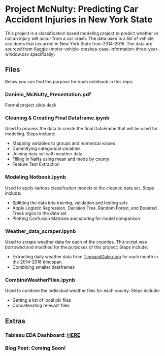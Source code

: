 # Project McNulty: Predicting Car Accident Injuries in New York State 

This project is a classification based modeling project to predict whether or not an injury will occur from a car crash. The data used is a list of vehicle accidents that occurred in New York State from 2014-2016. The data are sourced from [Kaggle](https://www.kaggle.com/new-york-state/nys-motor-vehicle-crashes-and-insurance-reduction) (motor-vehicle-crashes-case-information-three-year-window.csv specifically) 

## Files
Below you can find the purpose for each notebook in this repo:

### Danielo_McNulty_Presentation.pdf
Formal project slide deck

### Cleaning & Creating Final Dataframe.ipynb
Used to process the data to create the final DataFrame that will be used for modeling. Steps include:
* Mapping variables to groups and numerical values
* Dummifying categorical variables
* Joining data set with weather data
* Filling in NaNs using mean and mode by county 
* Feature Text Extraction

### Modeling Notbook.ipynb
Used to apply various classifcation models to the cleaned data set. Steps include:
* Splitting the data into training, validation and testing sets
* Apply Logistic Regression, Decision Tree, Random Forest, and Boosted Trees algos to the data set
* Plotting Confusion Matrices and scoring for model comparison

### Weather_data_scraper.ipynb
Used to scrape weather data for each of the counties. This script was borrowed and modified for the purposes of this project: Steps include:
* Extracting daily weather data from [TimeandDate.com](https://www.timeanddate.com/) for each month in the 2014-2016 timespan.
* Combining smaller dataframes 

### CombineWeatherFiles.ipynb
Used to combine the individual weather files for each county. Steps include:
* Getting a list of local pkl files
* Concatenating relevant files

## Extras
### Tableau EDA Dashboard: [HERE](https://public.tableau.com/profile/danielo.bennett#!/vizhome/NYS-Car_Accident_Dashboard/Dashboard2?publish=yes)
### Blog Post: Coming Soon!

